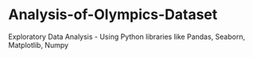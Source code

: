 # Analysis-of-Olympics-Dataset
Exploratory Data Analysis - Using Python libraries like Pandas, Seaborn, Matplotlib, Numpy
